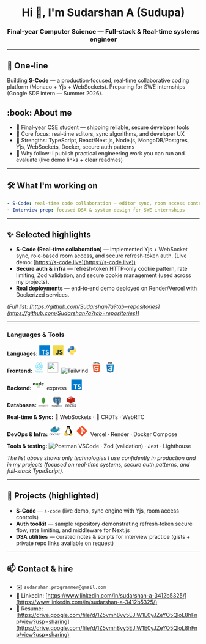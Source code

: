 
<h1 align="center">Hi 👋, I'm Sudarshan A (Sudupa)</h1>
<h3 align="center">Final‑year Computer Science — Full‑stack & Real‑time systems engineer</h3>

---


## 🔎 One‑line

Building **S‑Code** — a production‑focused, real‑time collaborative coding platform (Monaco + Yjs + WebSockets). Preparing for SWE internships (Google SDE intern — Summer 2026).

## \:book: About me

* 🧠 Final‑year CSE student — shipping reliable, secure developer tools
* 🔧 Core focus: real‑time editors, sync algorithms, and developer UX
* 🧩 Strengths: TypeScript, React/Next.js, Node.js, MongoDB/Postgres, Yjs, WebSockets, Docker, secure auth patterns
* 🎯 Why follow: I publish practical engineering work you can run and evaluate (live demo links + clear readmes)

---

## 🛠 What I'm working on

```yaml
- S-Code: real-time code collaboration — editor sync, room access control, auth and persistence
- Interview prep: focused DSA & system design for SWE internships
```

---

## ✨ Selected highlights

* **S‑Code (Real‑time collaboration)** — implemented Yjs + WebSocket sync, role‑based room access, and secure refresh‑token auth. (Live demo: [https://s-code.live](https://s-code.live))
* **Secure auth & infra** — refresh‑token HTTP‑only cookie pattern, rate limiting, Zod validation, and secure cookie management (used across my projects).
* **Real deployments** — end‑to‑end demo deployed on Render/Vercel with Dockerized services.

*(Full list: [https://github.com/Sudarshan7a?tab=repositories](https://github.com/Sudarshan7a?tab=repositories))*

---
<h3 align="left">Languages & Tools</h3>
<p align="left">
  <!-- Languages -->
  <strong>Languages:</strong>
  <img src="https://raw.githubusercontent.com/devicons/devicon/master/icons/typescript/typescript-original.svg" alt="TypeScript" width="28" height="28"/>&nbsp;
  <img src="https://raw.githubusercontent.com/devicons/devicon/master/icons/javascript/javascript-original.svg" alt="JavaScript" width="28" height="28"/>&nbsp;
  <img src="https://raw.githubusercontent.com/devicons/devicon/master/icons/python/python-original.svg" alt="Python" width="28" height="28"/>&nbsp;


  <!-- Frontend -->
  <strong>Frontend:</strong>
  <a href="https://react.dev/" target="_blank" rel="noreferrer"><img src="https://raw.githubusercontent.com/devicons/devicon/master/icons/react/react-original-wordmark.svg" alt="React" width="28" height="28"/></a>&nbsp;
  <a href="https://nextjs.org/" target="_blank" rel="noreferrer"><img src="https://icon.icepanel.io/Technology/png-shadow-512/Next.js.png" width="28" height="28"/></a>&nbsp;
  <img src="https://www.vectorlogo.zone/logos/tailwindcss/tailwindcss-icon.svg" alt="Tailwind" width="28" height="28"/>&nbsp;
  <img src="https://raw.githubusercontent.com/devicons/devicon/master/icons/html5/html5-original-wordmark.svg" alt="HTML5" width="28" height="28"/>&nbsp;
  <img src="https://raw.githubusercontent.com/devicons/devicon/master/icons/css3/css3-original-wordmark.svg" alt="CSS3" width="28" height="28"/>&nbsp;


  <!-- Backend -->
  <strong>Backend:</strong>
  <a href="https://nodejs.org" target="_blank" rel="noreferrer"><img src="https://raw.githubusercontent.com/devicons/devicon/master/icons/nodejs/nodejs-original-wordmark.svg" alt="Node.js" width="28" height="28"/></a>&nbsp;
  <d href="https://expressjs.com/" target="_blank" rel="noreferrer" > express </a>&nbsp;
  <img src="https://raw.githubusercontent.com/devicons/devicon/master/icons/typescript/typescript-original.svg" alt="TypeScript (backend)" width="28" height="28"/>&nbsp;


  <!-- Databases -->
  <strong>Databases:</strong>
  <img src="https://raw.githubusercontent.com/devicons/devicon/master/icons/mongodb/mongodb-original-wordmark.svg" alt="MongoDB" width="28" height="28"/>&nbsp;
  <img src="https://raw.githubusercontent.com/devicons/devicon/master/icons/postgresql/postgresql-original-wordmark.svg" alt="Postgres" width="28" height="28"/>&nbsp;
  <img src="https://raw.githubusercontent.com/devicons/devicon/master/icons/redis/redis-original-wordmark.svg" alt="Redis" width="28" height="28"/>&nbsp;


  <!-- Real-time -->
  <strong>Real-time & Sync:</strong>
  🔌 WebSockets · 🔁 CRDTs · WebRTC


  <!-- DevOps & infra -->
  <strong>DevOps & Infra:</strong>
  <img src="https://raw.githubusercontent.com/devicons/devicon/master/icons/docker/docker-original-wordmark.svg" alt="Docker" width="28" height="28"/>&nbsp;
  <img src="https://raw.githubusercontent.com/devicons/devicon/master/icons/linux/linux-original.svg" alt="Linux" width="28" height="28"/>&nbsp;
  <img src="https://raw.githubusercontent.com/devicons/devicon/master/icons/git/git-original.svg" alt="Git" width="28" height="28"/>&nbsp;
  Vercel · Render · Docker Compose


  <!-- Tools & testing -->
  <strong>Tools & testing:</strong>
  <img src="https://www.vectorlogo.zone/logos/getpostman/getpostman-icon.svg" alt="Postman" width="28" height="28"/>
  VSCode · Zod (validation) · Jest · Lighthouse
</p>

*The list above shows only technologies I use confidently in production and in my projects (focused on real-time systems, secure auth patterns, and full-stack TypeScript).*

---

## 📂 Projects (highlighted)

* **S‑Code** — `s-code` (live demo, sync engine with Yjs, room access controls)
* **Auth toolkit** — sample repository demonstrating refresh‑token secure flow, rate limiting, and middleware for Next.js
* **DSA utilities** — curated notes & scripts for interview practice (gists + private repo links available on request)

---

## 📫 Contact & hire

* ✉️ `sudarshan.programmer@gmail.com`
* 🔗 LinkedIn: [https://www.linkedin.com/in/sudarshan-a-3412b5325/](https://www.linkedin.com/in/sudarshan-a-3412b5325/)
* 📄 Resume: [https://drive.google.com/file/d/1Z5vmh8vy5EJiW1E0yJZeYO5QloL8hFnp/view?usp=sharing](https://drive.google.com/file/d/1Z5vmh8vy5EJiW1E0yJZeYO5QloL8hFnp/view?usp=sharing)


